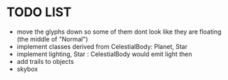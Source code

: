 # TODO LIST

- move the glyphs down so some of them dont look like they are floating (the middle of "Normal")
- implement classes derived from CelestialBody: Planet, Star
- implement lighting, Star : CelestialBody would emit light then
- add trails to objects
- skybox
